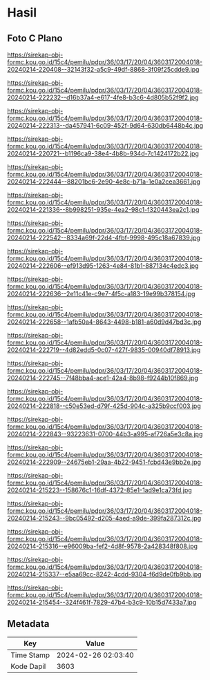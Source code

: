 # Hasil

## Foto C Plano

https://sirekap-obj-formc.kpu.go.id/15c4/pemilu/pdpr/36/03/17/20/04/3603172004018-20240214-220408--32143f32-a5c9-49df-8868-3f09f25cdde9.jpg

https://sirekap-obj-formc.kpu.go.id/15c4/pemilu/pdpr/36/03/17/20/04/3603172004018-20240214-222232--d16b37a4-e617-4fe8-b3c6-4d805b52f9f2.jpg

https://sirekap-obj-formc.kpu.go.id/15c4/pemilu/pdpr/36/03/17/20/04/3603172004018-20240214-222313--da457941-6c09-452f-9d64-630db6448b4c.jpg

https://sirekap-obj-formc.kpu.go.id/15c4/pemilu/pdpr/36/03/17/20/04/3603172004018-20240214-220721--b1196ca9-38e4-4b8b-934d-7c1424172b22.jpg

https://sirekap-obj-formc.kpu.go.id/15c4/pemilu/pdpr/36/03/17/20/04/3603172004018-20240214-222444--88201bc6-2e90-4e8c-b71a-1e0a2cea3661.jpg

https://sirekap-obj-formc.kpu.go.id/15c4/pemilu/pdpr/36/03/17/20/04/3603172004018-20240214-221336--8b998251-935e-4ea2-98c1-f320443ea2c1.jpg

https://sirekap-obj-formc.kpu.go.id/15c4/pemilu/pdpr/36/03/17/20/04/3603172004018-20240214-222542--8334a69f-22d4-4fbf-9998-495c18a67839.jpg

https://sirekap-obj-formc.kpu.go.id/15c4/pemilu/pdpr/36/03/17/20/04/3603172004018-20240214-222606--ef913d95-1263-4e84-81b1-887134c4edc3.jpg

https://sirekap-obj-formc.kpu.go.id/15c4/pemilu/pdpr/36/03/17/20/04/3603172004018-20240214-222636--2e11c41e-c9e7-4f5c-a183-19e99b378154.jpg

https://sirekap-obj-formc.kpu.go.id/15c4/pemilu/pdpr/36/03/17/20/04/3603172004018-20240214-222658--1afb50a4-8643-4498-b181-a60d9d47bd3c.jpg

https://sirekap-obj-formc.kpu.go.id/15c4/pemilu/pdpr/36/03/17/20/04/3603172004018-20240214-222719--4d82edd5-0c07-427f-9835-00940df78913.jpg

https://sirekap-obj-formc.kpu.go.id/15c4/pemilu/pdpr/36/03/17/20/04/3603172004018-20240214-222745--7f48bba4-ace1-42a4-8b98-f9244b10f869.jpg

https://sirekap-obj-formc.kpu.go.id/15c4/pemilu/pdpr/36/03/17/20/04/3603172004018-20240214-222818--c50e53ed-d79f-425d-904c-a325b9ccf003.jpg

https://sirekap-obj-formc.kpu.go.id/15c4/pemilu/pdpr/36/03/17/20/04/3603172004018-20240214-222843--93223631-0700-44b3-a995-af726a5e3c8a.jpg

https://sirekap-obj-formc.kpu.go.id/15c4/pemilu/pdpr/36/03/17/20/04/3603172004018-20240214-222909--24675eb1-29aa-4b22-9451-fcbd43e9bb2e.jpg

https://sirekap-obj-formc.kpu.go.id/15c4/pemilu/pdpr/36/03/17/20/04/3603172004018-20240214-215223--158676c1-16df-4372-85e1-1ad9e1ca73fd.jpg

https://sirekap-obj-formc.kpu.go.id/15c4/pemilu/pdpr/36/03/17/20/04/3603172004018-20240214-215243--9bc05492-d205-4aed-a9de-399fa287312c.jpg

https://sirekap-obj-formc.kpu.go.id/15c4/pemilu/pdpr/36/03/17/20/04/3603172004018-20240214-215316--e96009ba-fef2-4d8f-9578-2a428348f808.jpg

https://sirekap-obj-formc.kpu.go.id/15c4/pemilu/pdpr/36/03/17/20/04/3603172004018-20240214-215337--e5aa69cc-8242-4cdd-9304-f6d9de0fb9bb.jpg

https://sirekap-obj-formc.kpu.go.id/15c4/pemilu/pdpr/36/03/17/20/04/3603172004018-20240214-215454--324f461f-7829-47b4-b3c9-10b15d7433a7.jpg


## Metadata

| Key        | Value               |
| ---------- | ------------------- |
| Time Stamp | 2024-02-26 02:03:40 |
| Kode Dapil | 3603                |



